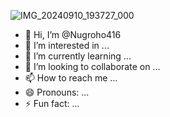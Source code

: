 ![IMG_20240910_193727_000](https://github.com/user-attachments/assets/6ff04504-d64c-4c72-b708-5a54f5d60ac3)
- 👋 Hi, I’m @Nugroho416
- 👀 I’m interested in ...
- 🌱 I’m currently learning ...
- 💞️ I’m looking to collaborate on ...
- 📫 How to reach me ...
- 😄 Pronouns: ...
- ⚡ Fun fact: ...

<!---
Nugroho416/Nugroho416 is a ✨ special ✨ repository because its `README.md` (this file) appears on your GitHub profile.
You can click the Preview link to take a look at your changes.
--->
